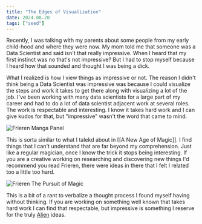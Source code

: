 ```yaml
---
title: "The Edges of Visualization"
date: 2024.08.20
tags: ["seed"]
---
```


Recently, I was talking with my parents about some people from my early
child-hood and where they were now. My mom told me that someone was a Data
Scientist and said isn't that really impressive. When I heard that my first
instinct was no that's not impressive? But I had to stop myself because I heard
how that sounded and thought I was being a dick.

What I realized is how I view things as impressive or not. The reason I didn't
think being a Data Scientist was impressive was because I could visualize the
steps and work it takes to get there along with visualizing a lot of the job.
I've been working with many data scientists for a large part of my career and
had to do a lot of data scientist adjacent work at several roles. The work is
respectable and interesting. I know it takes hard work and I can give kudos for
that, but "impressive" wasn't the word that came to mind.

![Frieren Manga Panel](/assets/frieren-manga.png)

This is sorta similar to what I talekd about in [[A New Age of Magic]]. I find
things that I can't understand that are far beyond my comprehension. Just like a
regular magician, once I know the trick it stops being interesting. If you are a
creative working on researching and discovering new things I'd recommend you
read Frieren, there were ideas in there that I felt I related too a little too
hard.

![Frieren The Pursuit of Magic](/assets/frieren-manga-2.png)

This is a bit of a rant to verbalize a thought process I found myself having
without thinking. If you are working on something well known that takes hard
work I can find that respectable, but impressive is something I reserve for the
truly [Alien](https://www.lesswrong.com/posts/suSpo6JQqikDYCskw/studying-the-alien-mind-1) ideas.
